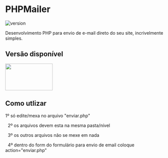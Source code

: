 # PHPMailer

![version](https://img.shields.io/badge/version-1.0.0-blue.svg)

Desenvolvimento PHP para envio de e-mail direto do seu site, incrivelmente simples.

## Versão disponível

[<img src="https://upload.wikimedia.org/wikipedia/commons/thumb/2/27/PHP-logo.svg/1200px-PHP-logo.svg.png" width="150" height="85" />](http://www.php.net/)

## Como utlizar
1º só edite/mexa no arquivo "enviar.php"

&nbsp;
2º os arquivos devem esta na mesma pasta/nível

&nbsp;
3º os outros arquivos não se mexe em nada

&nbsp;
4º dentro do form do formulário para envio de email coloque action="enviar.php"
